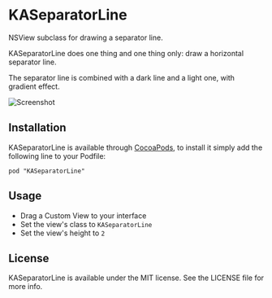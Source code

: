 # KASeparatorLine

NSView subclass for drawing a separator line.

KASeparatorLine does one thing and one thing only: draw a horizontal separator line.

The separator line is combined with a dark line and a light one, with gradient effect.

![Screenshot](https://raw.github.com/ashchan/KASeparatorLine/master/screenshot.png)

## Installation

KASeparatorLine is available through [CocoaPods](http://cocoapods.org), to install it simply add the following line to your Podfile:

    pod "KASeparatorLine"

## Usage

* Drag a Custom View to your interface
* Set the view's class to `KASeparatorLine`
* Set the view's height to `2`

## License

KASeparatorLine is available under the MIT license. See the LICENSE file for more info.

